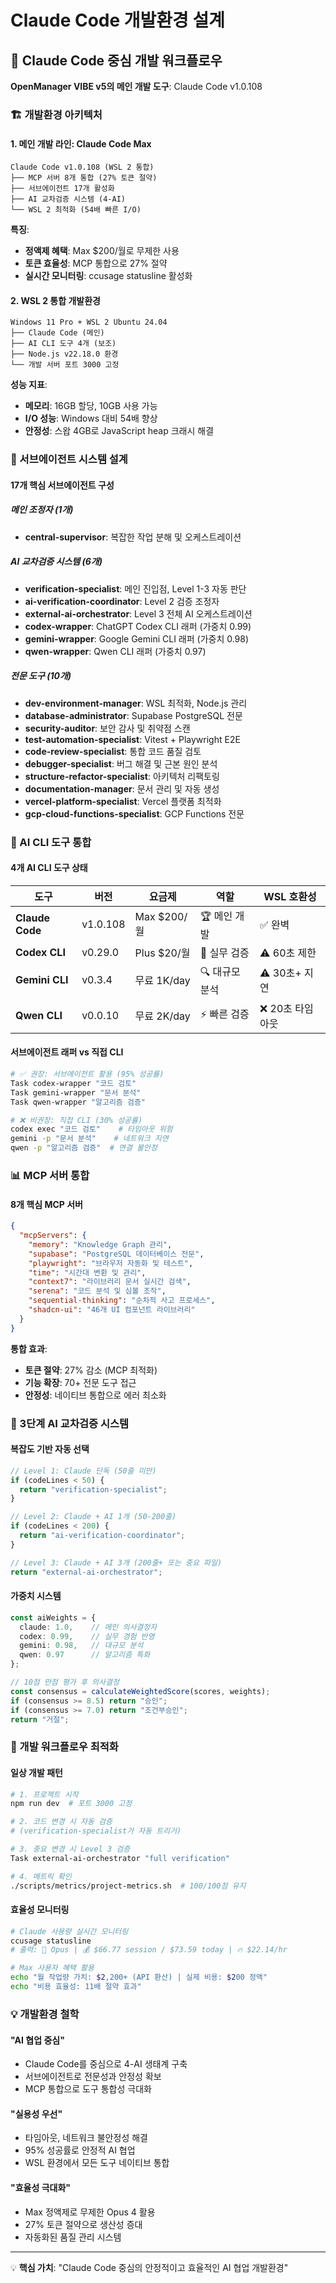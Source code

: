 # Claude Code 개발환경 설계

## 🎯 Claude Code 중심 개발 워크플로우

**OpenManager VIBE v5의 메인 개발 도구**: Claude Code v1.0.108

### 🏗️ 개발환경 아키텍처

#### **1. 메인 개발 라인: Claude Code Max**
```
Claude Code v1.0.108 (WSL 2 통합)
├── MCP 서버 8개 통합 (27% 토큰 절약)
├── 서브에이전트 17개 활성화
├── AI 교차검증 시스템 (4-AI)
└── WSL 2 최적화 (54배 빠른 I/O)
```

**특징**:
- **정액제 혜택**: Max $200/월로 무제한 사용
- **토큰 효율성**: MCP 통합으로 27% 절약
- **실시간 모니터링**: ccusage statusline 활성화

#### **2. WSL 2 통합 개발환경**
```
Windows 11 Pro + WSL 2 Ubuntu 24.04
├── Claude Code (메인)
├── AI CLI 도구 4개 (보조)
├── Node.js v22.18.0 환경
└── 개발 서버 포트 3000 고정
```

**성능 지표**:
- **메모리**: 16GB 할당, 10GB 사용 가능
- **I/O 성능**: Windows 대비 54배 향상
- **안정성**: 스왑 4GB로 JavaScript heap 크래시 해결

### 🤖 서브에이전트 시스템 설계

#### **17개 핵심 서브에이전트 구성**

##### **메인 조정자 (1개)**
- **central-supervisor**: 복잡한 작업 분해 및 오케스트레이션

##### **AI 교차검증 시스템 (6개)**
- **verification-specialist**: 메인 진입점, Level 1-3 자동 판단
- **ai-verification-coordinator**: Level 2 검증 조정자
- **external-ai-orchestrator**: Level 3 전체 AI 오케스트레이션
- **codex-wrapper**: ChatGPT Codex CLI 래퍼 (가중치 0.99)
- **gemini-wrapper**: Google Gemini CLI 래퍼 (가중치 0.98)
- **qwen-wrapper**: Qwen CLI 래퍼 (가중치 0.97)

##### **전문 도구 (10개)**
- **dev-environment-manager**: WSL 최적화, Node.js 관리
- **database-administrator**: Supabase PostgreSQL 전문
- **security-auditor**: 보안 감사 및 취약점 스캔
- **test-automation-specialist**: Vitest + Playwright E2E
- **code-review-specialist**: 통합 코드 품질 검토
- **debugger-specialist**: 버그 해결 및 근본 원인 분석
- **structure-refactor-specialist**: 아키텍처 리팩토링
- **documentation-manager**: 문서 관리 및 자동 생성
- **vercel-platform-specialist**: Vercel 플랫폼 최적화
- **gcp-cloud-functions-specialist**: GCP Functions 전문

### 🔧 AI CLI 도구 통합

#### **4개 AI CLI 도구 상태**
| 도구 | 버전 | 요금제 | 역할 | WSL 호환성 |
|------|------|--------|------|------------|
| **Claude Code** | v1.0.108 | Max $200/월 | 🏆 메인 개발 | ✅ 완벽 |
| **Codex CLI** | v0.29.0 | Plus $20/월 | 🤝 실무 검증 | ⚠️ 60초 제한 |
| **Gemini CLI** | v0.3.4 | 무료 1K/day | 🔍 대규모 분석 | ⚠️ 30초+ 지연 |
| **Qwen CLI** | v0.0.10 | 무료 2K/day | ⚡ 빠른 검증 | ❌ 20초 타임아웃 |

#### **서브에이전트 래퍼 vs 직접 CLI**
```bash
# ✅ 권장: 서브에이전트 활용 (95% 성공률)
Task codex-wrapper "코드 검토"
Task gemini-wrapper "문서 분석"  
Task qwen-wrapper "알고리즘 검증"

# ❌ 비권장: 직접 CLI (30% 성공률)
codex exec "코드 검토"    # 타임아웃 위험
gemini -p "문서 분석"    # 네트워크 지연
qwen -p "알고리즘 검증"  # 연결 불안정
```

### 📊 MCP 서버 통합

#### **8개 핵심 MCP 서버**
```json
{
  "mcpServers": {
    "memory": "Knowledge Graph 관리",
    "supabase": "PostgreSQL 데이터베이스 전문",
    "playwright": "브라우저 자동화 및 테스트",
    "time": "시간대 변환 및 관리",
    "context7": "라이브러리 문서 실시간 검색",
    "serena": "코드 분석 및 심볼 조작",
    "sequential-thinking": "순차적 사고 프로세스",
    "shadcn-ui": "46개 UI 컴포넌트 라이브러리"
  }
}
```

**통합 효과**:
- **토큰 절약**: 27% 감소 (MCP 최적화)
- **기능 확장**: 70+ 전문 도구 접근
- **안정성**: 네이티브 통합으로 에러 최소화

### 🎯 3단계 AI 교차검증 시스템

#### **복잡도 기반 자동 선택**
```typescript
// Level 1: Claude 단독 (50줄 미만)
if (codeLines < 50) {
  return "verification-specialist";
}

// Level 2: Claude + AI 1개 (50-200줄)
if (codeLines < 200) {
  return "ai-verification-coordinator";
}

// Level 3: Claude + AI 3개 (200줄+ 또는 중요 파일)
return "external-ai-orchestrator";
```

#### **가중치 시스템**
```typescript
const aiWeights = {
  claude: 1.0,    // 메인 의사결정자
  codex: 0.99,    // 실무 경험 반영
  gemini: 0.98,   // 대규모 분석
  qwen: 0.97      // 알고리즘 특화
};

// 10점 만점 평가 후 의사결정
const consensus = calculateWeightedScore(scores, weights);
if (consensus >= 8.5) return "승인";
if (consensus >= 7.0) return "조건부승인";
return "거절";
```

### 🚀 개발 워크플로우 최적화

#### **일상 개발 패턴**
```bash
# 1. 프로젝트 시작
npm run dev  # 포트 3000 고정

# 2. 코드 변경 시 자동 검증
# (verification-specialist가 자동 트리거)

# 3. 중요 변경 시 Level 3 검증
Task external-ai-orchestrator "full verification"

# 4. 메트릭 확인
./scripts/metrics/project-metrics.sh  # 100/100점 유지
```

#### **효율성 모니터링**
```bash
# Claude 사용량 실시간 모니터링
ccusage statusline
# 출력: 🤖 Opus | 💰 $66.77 session / $73.59 today | 🔥 $22.14/hr

# Max 사용자 혜택 활용
echo "월 작업량 가치: $2,200+ (API 환산) | 실제 비용: $200 정액"
echo "비용 효율성: 11배 절약 효과"
```

### 💡 개발환경 철학

#### **"AI 협업 중심"**
- Claude Code를 중심으로 4-AI 생태계 구축
- 서브에이전트로 전문성과 안정성 확보
- MCP 통합으로 도구 통합성 극대화

#### **"실용성 우선"**
- 타임아웃, 네트워크 불안정성 해결
- 95% 성공률로 안정적 AI 협업
- WSL 환경에서 모든 도구 네이티브 통합

#### **"효율성 극대화"**
- Max 정액제로 무제한 Opus 4 활용
- 27% 토큰 절약으로 생산성 증대
- 자동화된 품질 관리 시스템

---

💡 **핵심 가치**: "Claude Code 중심의 안정적이고 효율적인 AI 협업 개발환경"